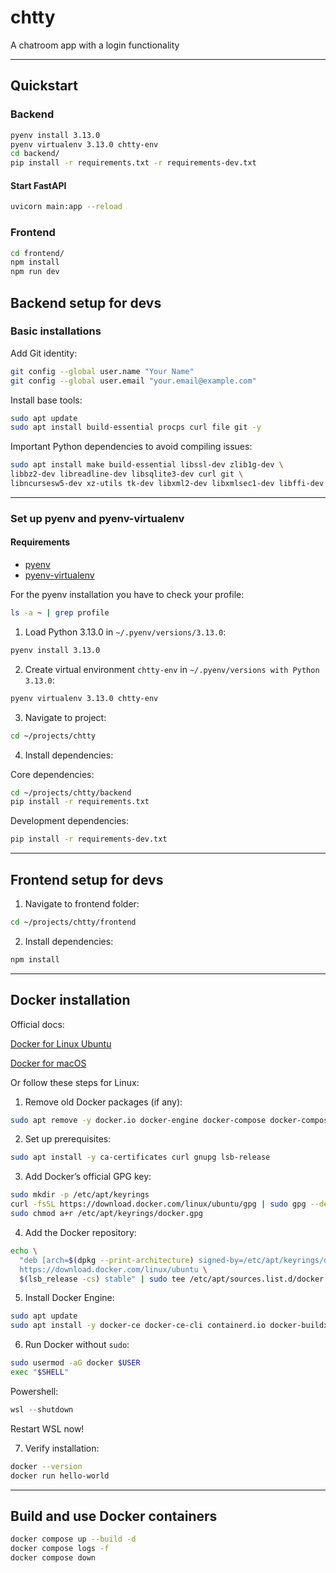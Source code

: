 # chtty

A chatroom app with a login functionality

---

## Quickstart

### Backend

```bash
pyenv install 3.13.0
pyenv virtualenv 3.13.0 chtty-env
cd backend/
pip install -r requirements.txt -r requirements-dev.txt
```

#### Start FastAPI

```bash
uvicorn main:app --reload
```

### Frontend

```bash
cd frontend/
npm install
npm run dev
```

## Backend setup for devs

### Basic installations

Add Git identity:

```bash
git config --global user.name "Your Name"
git config --global user.email "your.email@example.com"
```

Install base tools:

```bash
sudo apt update
sudo apt install build-essential procps curl file git -y
```

Important Python dependencies to avoid compiling issues:

```bash
sudo apt install make build-essential libssl-dev zlib1g-dev \
libbz2-dev libreadline-dev libsqlite3-dev curl git \
libncursesw5-dev xz-utils tk-dev libxml2-dev libxmlsec1-dev libffi-dev liblzma-dev
```

---

### Set up pyenv and pyenv-virtualenv

#### Requirements

- [pyenv](https://github.com/pyenv/pyenv?tab=readme-ov-file#b-set-up-your-shell-environment-for-pyenv)
- [pyenv-virtualenv](https://github.com/pyenv/pyenv-virtualenv)

For the pyenv installation you have to check your profile:

```bash
ls -a ~ | grep profile
```

1. Load Python 3.13.0 in `~/.pyenv/versions/3.13.0`:

```bash
pyenv install 3.13.0
```

2. Create virtual environment `chtty-env` in `~/.pyenv/versions with Python 3.13.0`:

```bash
pyenv virtualenv 3.13.0 chtty-env
```

3. Navigate to project:

```bash
cd ~/projects/chtty
```

4. Install dependencies:

Core dependencies:

```bash
cd ~/projects/chtty/backend
pip install -r requirements.txt
```

Development dependencies:

```bash
pip install -r requirements-dev.txt
```

---

## Frontend setup for devs

1. Navigate to frontend folder:

```bash
cd ~/projects/chtty/frontend
```

2. Install dependencies:

```bash
npm install
```

---

## Docker installation

Official docs:

[Docker for Linux Ubuntu](https://docs.docker.com/engine/install/ubuntu/)

[Docker for macOS](https://docs.docker.com/desktop/setup/install/mac-install/)

Or follow these steps for Linux:

1. Remove old Docker packages (if any):

```bash
sudo apt remove -y docker.io docker-engine docker-compose docker-compose-v2 podman-docker containerd runc || true
```

2. Set up prerequisites:

```bash
sudo apt install -y ca-certificates curl gnupg lsb-release
```

3. Add Docker’s official GPG key:

```bash
sudo mkdir -p /etc/apt/keyrings
curl -fsSL https://download.docker.com/linux/ubuntu/gpg | sudo gpg --dearmor -o /etc/apt/keyrings/docker.gpg
sudo chmod a+r /etc/apt/keyrings/docker.gpg
```

4. Add the Docker repository:

```bash
echo \
  "deb [arch=$(dpkg --print-architecture) signed-by=/etc/apt/keyrings/docker.gpg] \
  https://download.docker.com/linux/ubuntu \
  $(lsb_release -cs) stable" | sudo tee /etc/apt/sources.list.d/docker.list > /dev/null
```

5. Install Docker Engine:

```bash
sudo apt update
sudo apt install -y docker-ce docker-ce-cli containerd.io docker-buildx-plugin docker-compose-plugin
```

6. Run Docker without `sudo`:

```bash
sudo usermod -aG docker $USER
exec "$SHELL"
```

Powershell:

```powershell
wsl --shutdown
```

Restart WSL now!

7. Verify installation:

```bash
docker --version
docker run hello-world
```

---

## Build and use Docker containers

```bash
docker compose up --build -d
docker compose logs -f
docker compose down
```
